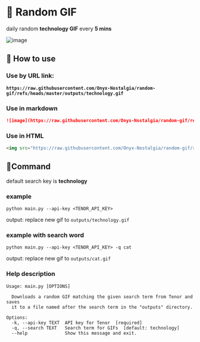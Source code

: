 # 🥸 Random GIF
daily random **technology GIF** every **5 mins**

![image](https://raw.githubusercontent.com/Onyx-Nostalgia/random-gif/refs/heads/master/outputs/technology.gif)
## 🤪 How to use

### Use by URL link: 
**`https://raw.githubusercontent.com/Onyx-Nostalgia/random-gif/refs/heads/master/outputs/technology.gif`**

### Use in markdown
```md
![image](https://raw.githubusercontent.com/Onyx-Nostalgia/random-gif/refs/heads/master/outputs/technology.gif)
```
### Use in HTML
```html
<img src="https://raw.githubusercontent.com/Onyx-Nostalgia/random-gif/refs/heads/master/outputs/technology.gif"/>
```

## 🚥Command 

default search key is **technology**
### example
```
python main.py --api-key <TENOR_API_KEY> 
```
output: replace new gif to `outputs/technology.gif`

### example with search word

```
python main.py --api-key <TENOR_API_KEY> -q cat
```
output: replace new gif to `outputs/cat.gif`

### Help description
```
Usage: main.py [OPTIONS]

  Downloads a random GIF matching the given search term from Tenor and saves
  it to a file named after the search term in the "outputs" directory.

Options:
  -k, --api-key TEXT  API key for Tenor  [required]
  -q, --search TEXT   Search term for GIFs  [default: technology]
  --help              Show this message and exit.
```
